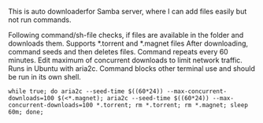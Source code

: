 This is auto downloaderfor Samba server, where I can add files easily but not run commands.


Following command/sh-file checks, if files are available in the folder and downloads them.
Supports *.torrent and *.magnet files
After downloading, command seeds and then deletes files.
Command repeats every 60 minutes.
Edit maximum of concurrent downloads to limit network traffic.
Runs in Ubuntu with aria2c.
Command blocks other terminal use and should be run in its own shell.

```
while true; do aria2c --seed-time $((60*24)) --max-concurrent-downloads=100 $(<*.magnet); aria2c --seed-time $((60*24)) --max-concurrent-downloads=100 *.torrent; rm *.torrent; rm *.magnet; sleep 60m; done;
```
